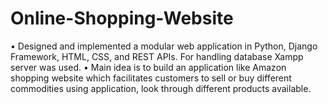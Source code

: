 # Online-Shopping-Website
•	Designed and implemented a modular web application in Python, Django Framework, HTML, CSS, and REST APIs. For handling database Xampp server was used.
•	Main idea is to build an application like Amazon shopping website which facilitates customers to sell or buy different commodities using application, look through different products available.

